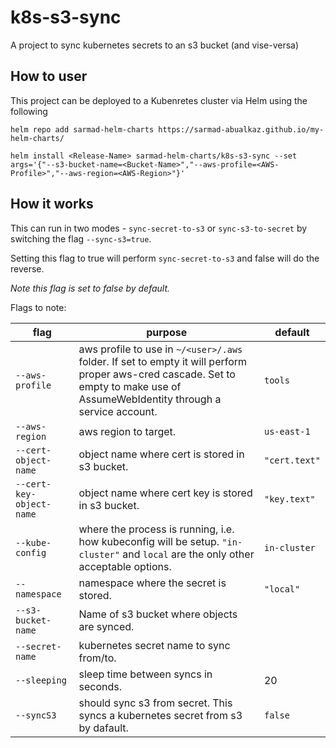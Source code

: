 # k8s-s3-sync
A project to sync kubernetes secrets to an s3 bucket (and vise-versa)

## How to user
This project can be deployed to a Kubenretes cluster via Helm using the following

```
helm repo add sarmad-helm-charts https://sarmad-abualkaz.github.io/my-helm-charts/

helm install <Release-Name> sarmad-helm-charts/k8s-s3-sync --set args='{"--s3-bucket-name=<Bucket-Name>","--aws-profile=<AWS-Profile>","--aws-region=<AWS-Region>"}'
```

## How it works 
This can run in two modes -  `sync-secret-to-s3` or  `sync-s3-to-secret` by switching the flag `--sync-s3=true`. 

Setting this flag to true will perform `sync-secret-to-s3` and false will do the reverse.

*Note this flag is set to false by default.*

Flags to note:


| flag | purpose | default |
| --- | --- | --- | 
|`--aws-profile` | aws profile to use in `~/<user>/.aws` folder. If set to empty it will perform proper aws-cred cascade. Set to empty to make use of AssumeWebIdentity through a service account. |`tools`| 
|`--aws-region` | aws region to target. |`us-east-1` |
|`--cert-object-name` | object name where cert is stored in s3 bucket. | `"cert.text"`|
| `--cert-key-object-name` |  object name where cert key is stored in s3 bucket. |`"key.text"`|
| `--kube-config` | where the process is running, i.e. how kubeconfig will be setup. `"in-cluster"` and `local` are the only other acceptable options. | `in-cluster` |
| `--namespace` | namespace where the secret is stored. | `"local"` |
| `--s3-bucket-name` | Name of s3 bucket where objects are synced. | |
| `--secret-name` | kubernetes secret name to sync from/to. | |
| `--sleeping` | sleep time between syncs in seconds. | 20 |
| `--syncS3` | should sync s3 from secret. This syncs a kubernetes secret from s3 by dafault. | `false` |

